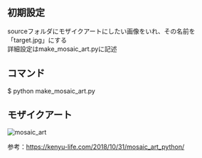 

## 初期設定
  sourceフォルダにモザイクアートにしたい画像をいれ、その名前を「target.jpg」にする<br>
  詳細設定はmake_mosaic_art.pyに記述

## コマンド
  $ python make_mosaic_art.py

## モザイクアート
![mosaic_art](https://user-images.githubusercontent.com/49605002/57541132-4e20d880-7389-11e9-9477-b180735e61b0.jpg)






参考：https://kenyu-life.com/2018/10/31/mosaic_art_python/

